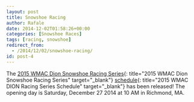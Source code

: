 ```yaml
---
layout: post
title: Snowshoe Racing
author: Rafale
date: 2014-12-02T01:58:26+00:00
categories: [Snowshoe Races]
tags: [racing, snowshoe]
redirect_from:
  - /2014/12/02/snowshoe-racing/
id: post-4
---
```


The [2015 WMAC Dion Snowshoe Racing Series](http://runwmac.com/snowshoes/welcome.htm){: title="2015 WMAC Dion Snowshoe Racing Series" target="_blank"} [schedule](http://runwmac.com/snowshoes/2015%20Schedule.html){: title="2015 WMAC DION Racing Series Schedule" target="_blank"} has been released! The opening day is Saturday, December 27 2014 at 10 AM in Richmond, MA.
